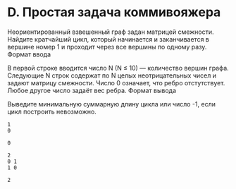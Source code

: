 # D. Простая задача коммивояжера

Неориентированный взвешенный граф задан матрицей смежности. Найдите кратчайший цикл, который начинается и заканчивается в вершине номер 1 и проходит через все вершины по одному разу.
Формат ввода

В первой строке вводится число N (N ≤ 10) — количество вершин графа. Следующие N строк содержат по N целых неотрицательных чисел и задают матрицу смежности. Число 0 означает, что ребро отстутствует. Любое другое число задаёт вес ребра.
Формат вывода

Выведите минимальную суммарную длину цикла или число -1, если цикл построить невозможно.


```text
1
0

0
```

```text
2
0 1
1 0

2
```